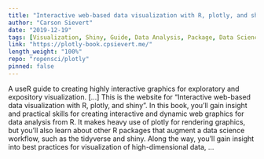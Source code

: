 ```yaml
---
title: "Interactive web-based data visualization with R, plotly, and shiny"
author: "Carson Sievert"
date: "2019-12-19"
tags: [Visualization, Shiny, Guide, Data Analysis, Package, Data Science, Tidyverse]
link: "https://plotly-book.cpsievert.me/"
length_weight: "100%"
repo: "ropensci/plotly"
pinned: false
---
```


A useR guide to creating highly interactive graphics for exploratory and expository visualization. [...] This is the website for “Interactive web-based data visualization with R, plotly, and shiny”. In this book, you’ll gain insight and practical skills for creating interactive and dynamic web graphics for data analysis from R. It makes heavy use of plotly for rendering graphics, but you’ll also learn about other R packages that augment a data science workflow, such as the tidyverse and shiny. Along the way, you’ll gain insight into best practices for visualization of high-dimensional data, ...
